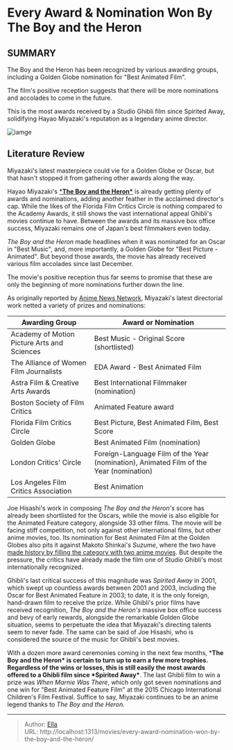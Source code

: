 #  Every Award &amp; Nomination Won By The Boy and the Heron


## SUMMARY 




The Boy and the Heron has been recognized by various awarding groups, including a Golden Globe nomination for &#34;Best Animated Film&#34;.          

The film&#39;s positive reception suggests that there will be more nominations and accolades to come in the future.

This is the most awards received by a Studio Ghibli film since Spirited Away, solidifying Hayao Miyazaki&#39;s reputation as a legendary anime director.



![iamge](https://static1.srcdn.com/wordpress/wp-content/uploads/2023/11/the-boy-and-the-heron-1.jpg)

## Literature Review

Miyazaki&#39;s latest masterpiece could vie for a Golden Globe or Oscar, but that hasn&#39;t stopped it from gathering other awards along the way.

Hayao Miyazaki&#39;s [***The Boy and the Heron\***](https://screenrant.com/tag/the-boy-and-the-heron/) is already getting plenty of awards and nominations, adding another feather in the acclaimed director&#39;s cap. While the likes of the Florida Film Critics Circle is nothing compared to the Academy Awards, it still shows the vast international appeal Ghibli&#39;s movies continue to have. Between the awards and its massive box office success, Miyazaki remains one of Japan&#39;s best filmmakers even today.

*The Boy and the Heron* made headlines when it was nominated for an Oscar in &#34;Best Music&#34;, and, more importantly, a Golden Globe for &#34;Best Picture - Animated&#34;. But beyond those awards, the movie has already received various film accolades since last December.



The movie&#39;s positive reception thus far seems to promise that these are only the beginning of more nominations further down the line.

As originally reported by [Anime News Network,](https://www.animenewsnetwork.com/news/2024-01-05/the-boy-and-the-heron-receives-eda-awards-best-animated-film-award/.206171) Miyazaki&#39;s latest directorial work netted a variety of prizes and nominations:

| **Awarding Group**                          | **Award or Nomination**                                      |
| ------------------------------------------- | ------------------------------------------------------------ |
| Academy of Motion Picture Arts and Sciences | Best Music - Original Score (shortlisted)                    |
| The Alliance of Women Film Journalists      | EDA Award - Best Animated Film                               |
| Astra Film &amp; Creative Arts Awards           | Best International Filmmaker (nomination)                    |
| Boston Society of Film Critics              | Animated Feature award                                       |
| Florida Film Critics Circle                 | Best Picture, Best Animated Film, Best Score                 |
| Golden Globe                                | Best Animated Film (nomination)                              |
| London Critics&#39; Circle                      | Foreign-Language Film of the Year (nomination), Animated Film of the Year (nomination) |
| Los Angeles Film Critics Association        | Best Animation                                               |



Joe Hisashi&#39;s work in composing *The Boy and the Heron&#39;s* score has already been shortlisted for the Oscars, while the movie is also eligible for the Animated Feature category, alongside 33 other films. The movie will be facing stiff competition, not only against other international films, but other anime movies, too. Its nomination for Best Animated Film at the Golden Globes also pits it against Makoto Shinkai&#39;s *Suzume*, where the two have [made history by filling the category with two anime movies](https://screenrant.com/golden-globe-two-anime-films-boy-heron-suzume/). But despite the pressure, the critics have already made the film one of Studio Ghibli&#39;s most internationally recognized.



Ghibli&#39;s last critical success of this magnitude was *Spirited Away* in 2001, which swept up countless awards between 2001 and 2003, including the Oscar for Best Animated Feature in 2003; to date, it is the only foreign, hand-drawn film to receive the prize. While Ghibli&#39;s prior films have received recognition, *The Boy and the Heron&#39;s* massive box office success and bevy of early rewards, alongside the remarkable Golden Globe situation, seems to perpetuate the idea that Miyazaki&#39;s directing talents seem to never fade. The same can be said of Joe Hisashi, who is considered the source of the music for Ghibli&#39;s best movies.



With a dozen more award ceremonies coming in the next few months, ***The Boy and the Heron\* is certain to turn up to earn a few more trophies. Regardless of the wins or losses, this is still easily the most awards offered to a Ghibli film since \*Spirited Away\***. The last Ghibli film to win a prize was *When Marnie Was There*, which only got seven nominations and one win for &#34;Best Animated Feature Film&#34; at the 2015 Chicago International Children&#39;s Film Festival. Suffice to say, Miyazaki continues to be an anime legend thanks to *The Boy and the Heron.*


---

> Author: [Ella](https://instagram.hk.cn/)  
> URL: http://localhost:1313/movies/every-award-nomination-won-by-the-boy-and-the-heron/  

